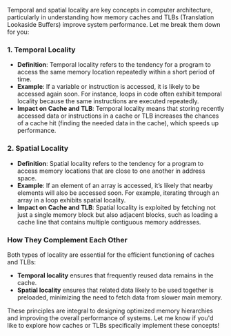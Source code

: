 Temporal and spatial locality are key concepts in computer architecture, particularly in understanding how memory caches and TLBs (Translation Lookaside Buffers) improve system performance. Let me break them down for you:

### **1. Temporal Locality**
- **Definition**: Temporal locality refers to the tendency for a program to access the same memory location repeatedly within a short period of time.
- **Example**: If a variable or instruction is accessed, it is likely to be accessed again soon. For instance, loops in code often exhibit temporal locality because the same instructions are executed repeatedly.
- **Impact on Cache and TLB**: Temporal locality means that storing recently accessed data or instructions in a cache or TLB increases the chances of a cache hit (finding the needed data in the cache), which speeds up performance.

### **2. Spatial Locality**
- **Definition**: Spatial locality refers to the tendency for a program to access memory locations that are close to one another in address space.
- **Example**: If an element of an array is accessed, it’s likely that nearby elements will also be accessed soon. For example, iterating through an array in a loop exhibits spatial locality.
- **Impact on Cache and TLB**: Spatial locality is exploited by fetching not just a single memory block but also adjacent blocks, such as loading a cache line that contains multiple contiguous memory addresses.

### **How They Complement Each Other**
Both types of locality are essential for the efficient functioning of caches and TLBs:
- **Temporal locality** ensures that frequently reused data remains in the cache.
- **Spatial locality** ensures that related data likely to be used together is preloaded, minimizing the need to fetch data from slower main memory.

These principles are integral to designing optimized memory hierarchies and improving the overall performance of systems. Let me know if you'd like to explore how caches or TLBs specifically implement these concepts!
